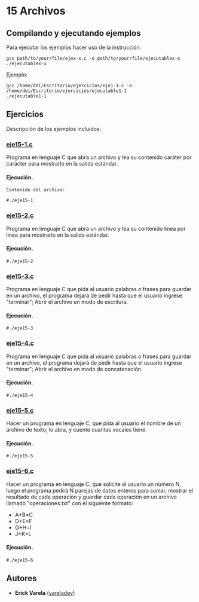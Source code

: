 # 15 Archivos

## Compilando y ejecutando ejemplos

Para ejecutar los ejemplos hacer uso de la instrucción:

```
gcc path/to/your/file/ejex-x.c -o path/to/your/file/ejecutablex-x
./ejecutablex-x
```

Ejemplo:

```
gcc /home/dei/Escritorio/ejercicios/eje1-1.c -o /home/dei/Escritorio/ejercicios/ejecutable1-1
./ejecutable1-1
```

## Ejercicios

Descripción de los ejemplos incluidos:

### [eje15-1.c](eje15-1.c)

Programa en lenguaje C que abra un archivo y lea su contenido caráter por carácter para mostrarlo en la salida estándar.

#### Ejecución.

```
Contenido del archivo:

```

```
#./eje15-1

```

### [eje15-2.c](eje15-2.c)

Programa en lenguaje C que abra un archivo y lea su contenido linea por linea para mostrarlo en la salida estándar.

#### Ejecución.

```
#./eje15-2

```

### [eje15-3.c](eje15-3.c)

Programa en lenguaje C que pida al usuario palabras o frases para guardar en un archivo, el programa dejará de pedir hasta que el usuario ingrese "terminar"; Abrir el archivo en modo de escritura.

#### Ejecución.

```
#./eje15-3

```

### [eje15-4.c](eje15-4.c)

Programa en lenguaje C que pida al usuario palabras o frases para guardar en un archivo, el programa dejará de pedir hasta que el usuario ingrese "terminar"; Abrir el archivo en modo de concatenación.

#### Ejecución.

```
#./eje15-4

```

### [eje15-5.c](eje15-5.c)

Hacer un programa en lenguaje C, que pida al usuario el nombre de un archivo de texto, lo abra, y cuente cuantas vocales tiene.

#### Ejecución.

```
#./eje15-5

```

### [eje15-6.c](eje15-6.c)

Hacer un programa en lenguaje C, que solicite al usuario un nùmero N, luego el programa pedirà N parejas de datos enteros para sumar, mostrar el resultado de cada operaciòn y guardar cada operaciòn en un archivo llamado "operaciones.txt" con el siguiente formato:
* A+B=C
* D+E=F
* G+H=I
* J+K=L

#### Ejecución.

```
#./eje15-6

```

## Autores

* **Erick Varela** ([vareladev](https://github.com/vareladev/))

